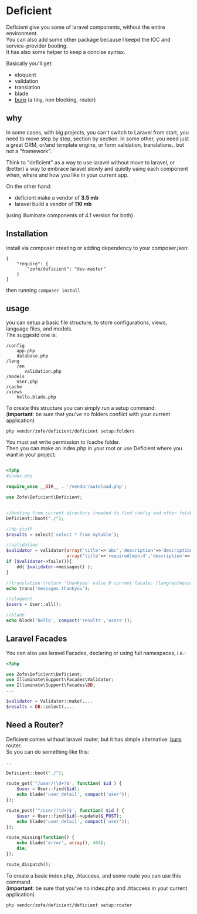 Deficient
============

Deficient give you some of laravel components, without the entire environment.  
You can also add some other package because I keepd the IOC and service-provider booting.  
It has also some helper to keep a concise syntax.

Basically you'll get:

 - eloquent
 - validation
 - translation
 - blade
 - [burp](https://github.com/zofe/burp) (a tiny, non blocking, router)
  
## why

In some cases, with big projects, you can't switch to Laravel from start, you need to move step by step, section by section. In some other, you need just a great ORM, or/and template engine, or form validation, translations.. but not a "framework".

Think to "deficient" as a way to use laravel without move to laravel, or (better) a way to embrace laravel slowly and quietly using each component when, where and how you like in your current app.  

On the other hand:
 - deficient make a vendor of __3.5 mb__
 - laravel build a vendor of __110 mb__  
 
 (using illuminate components of 4.1 version for both)


## Installation

install via composer creating or adding dependency to your composer.json:

```
{
    "require": {
        "zofe/deficient": "dev-master"
    }
}
```

then running ```composer install```


## usage 


you can setup a basic file structure, to store configurations, views, language files, and models.  
The suggestd one is: 

    /config
        app.php
        database.php
    /lang
        /en
           validation.php
    /models
        User.php
    /cache
    /views
        hello.blade.php


To create this structure you can simply run a setup command:  
(__important__: be sure that you've no folders conflict with your current application)

    php vendor/zofe/deficient/deficient setup:folders
    
You must set write permission to /cache folder.  
Then you can make an index.php in your root or use Deficient where you want in your project:


```php

<?php
#index.php

require_once __DIR__ . '/vendor/autoload.php';

use Zofe\Deficient\Deficient;


//booting from current directory (needed to find config and other folders)
Deficient::boot("./");

//db stuff
$results = select('select * from mytable');

//validation
$validator = validator(array('title'=>'abc','description'=>'description bla b...'), 
                       array('title'=>'required|min:4','description'=>'required'));
if ($validator->fails()){
    dd( $validator->messages() );
}

//translation (return 'thankyou' value @ current locale: /lang/en/messages.php )
echo trans('messages.thankyou');

//eloquent
$users = User::all();

//blade
echo blade('hello', compact('results','users'));
```
## Laravel Facades
You can also use laravel Facades, declaring or using full namespaces, i.e.:

```php
<?php

use Zofe\Deficient\Deficient;
use Illuminate\Support\Facades\Validator;
use Illuminate\Support\Facades\DB;
...

$validator = Validator::make(....
$results = DB::select(....

```
## Need a Router?  
Deficient comes without laravel router, but it has simple alternative: [burp](https://github.com/zofe/burp) router.  
So you can do something like this:

```php
..

Deficient::boot("./");

route_get('^/user/(\d+)$', function( $id ) {
    $user = User::find($id);
    echo blade('user_detail', compact('user'));
});

route_post('^/user/(\d+)$', function( $id ) {
    $user = User::find($id)->update($_POST);
    echo blade('user_detail', compact('user'));
});

route_missing(function() {
    echo blade('error', array(), 404);
    die;
});

route_dispatch();

```

To create a basic index.php, .htaccess, and some route you can use this command  
(__important__: be sure that you've no index.php and .htaccess in your current application)

    php vendor/zofe/deficient/deficient setup:router

